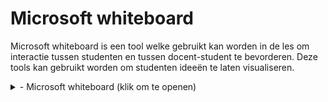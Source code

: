 # Microsoft whiteboard

Microsoft whiteboard is een tool welke gebruikt kan worden in de les om interactie tussen studenten en tussen docent-student te bevorderen. Deze tools kan gebruikt worden om studenten ideeën te laten visualiseren.

<details>
<summary> - Microsoft whiteboard (klik om te openen) </summary>
<br>
Microsoft whiteboard is een tool waarmee studenten samen kunnen werken op een whiteboard. De docent kan van tevoren meerdere whiteboard aanmaken en met de studenten meekijken.
<br>
<iframe width="560" height="315" src="https://www.youtube.com/embed/Vb3JlDOeJX0" frameborder="0" allow="accelerometer; autoplay; clipboard-write; encrypted-media; gyroscope; picture-in-picture" allowfullscreen></iframe>
</details>
